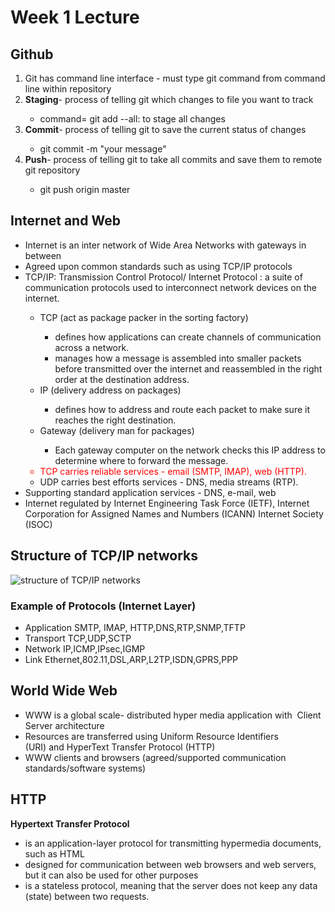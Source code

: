 <!DOCTYPE html>
<html lang="en>
<!-- declaring doctype as html and setting lanugage to english -->
  
<head>
<meta charset="UTF-8">
<!-- Telling the browser to parse the markup into multiple languages -->
<!-- <title>Week 1 Lecture</title> -->
<link rel="stylesheet" href="https://github.com/wendileee/Web-Programming-092023/blob/main/Web-Programming%20Lab/style.css"/>
</head>

<body>
  <main>
<h1>Week 1 Lecture</h1>
  <!-- using h1 to highlight "title" -->
<section>
  <!-- using section as to seperate parts of the notes -->
<h2>Github</h2>
  <!-- using h2 to highlight sub-titles of notes 
  using <ol><li> to form a numbered list -->
  
<ol>
  <li>Git has command line interface - must type git command from command line within repository</li>
  <li><strong>Staging</strong>- process of telling git which changes to file you want to track</li>
    <ul><li>command= git add --all: to stage all changes</li></ul>
  <li><strong>Commit</strong>- process of telling git to save the current status of changes</li>
    <ul><li>git commit -m "your message"</li></ul>
  <li><strong>Push</strong>- process of telling git to take all commits and save them to remote git repository</li>
    <ul><li>git push origin master</li></ul>
<!-- using in-line styling to partially bold keywords -->
</ol>
</section>
<section>
  <h2>Internet and Web</h2>
  <ul>
    <li>Internet is an inter network of Wide Area Networks with gateways in between</li>
    <li>Agreed upon common standards such as using TCP/IP protocols </li>
    <li>TCP/IP: Transmission Control Protocol/ Internet Protocol : a suite of communication protocols used to interconnect network devices on the internet.</li>
      <ul><li>TCP (act as package packer in the sorting factory)</li>
        <ul><li>defines how applications can create channels of communication across a network.</li>
          <li>manages how a message is assembled into smaller packets before transmitted over the internet and reassembled in the right order at the destination address.</li></ul>
        <li>IP (delivery address on packages)</li>
          <ul><li>defines how to address and route each packet to make sure it reaches the right destination. </li> </ul>
        <li>Gateway (delivery man for packages)</li>
          <ul><li>Each gateway computer on the network checks this IP address to determine where to forward the message.</li></ul>
        <li style="color:red;">TCP carries reliable services - email (SMTP, IMAP), web (HTTP).</li>
        <li>UDP carries best efforts services - DNS, media streams (RTP).</li>
      </ul>
    <li>Supporting standard application services - DNS, e-mail, web</li>
    <li>Internet regulated by Internet Engineering Task Force (IETF), Internet Corporation for Assigned Names and Numbers (ICANN) Internet Society (ISOC)</li>
  </ul>
  <!-- using <ul><li> to form bulleted sub points -->
</section>

<section>
  <h2>Structure of TCP/IP networks</h2>
  <img src="https://f28wp.github.io/material/lectures/images/layers.png" alt="structure of TCP/IP networks">
  <!-- used the img src attributes to insert image taken from course slide -->
  <h3>Example of Protocols (Internet Layer)</h3>
  <ul>
    <li>Application SMTP, IMAP, HTTP,DNS,RTP,SNMP,TFTP</li>
    <li>Transport TCP,UDP,SCTP</li>
    <li>Network IP,ICMP,IPsec,IGMP</li>
    <li>Link Ethernet,802.11,DSL,ARP,L2TP,ISDN,GPRS,PPP</li>
  </ul>
</section>

<section>
  <h2>World Wide Web</h2>
  <ul><li>WWW is a global scale- distributed hyper media application with 
Client Server architecture</li>
      <li>Resources are transferred using Uniform Resource Identifiers (URI) and HyperText Transfer Protocol (HTTP)</li>
      <li>WWW clients and browsers (agreed/supported communication standards/software systems)</li>
  </ul>
</section>

<section>
  <h2>HTTP</h2>
  <p><strong>Hypertext Transfer Protocol</strong></p>
  <ul><li>is an application-layer protocol for transmitting hypermedia documents, such as HTML</li>
  <li>designed for communication between web browsers and web servers, but it can also be used for other purposes</li>
  <li>is a stateless protocol, meaning that the server does not keep any data (state) between two requests.</li></ul>
</section>
  </main>
</body>
  </html>
